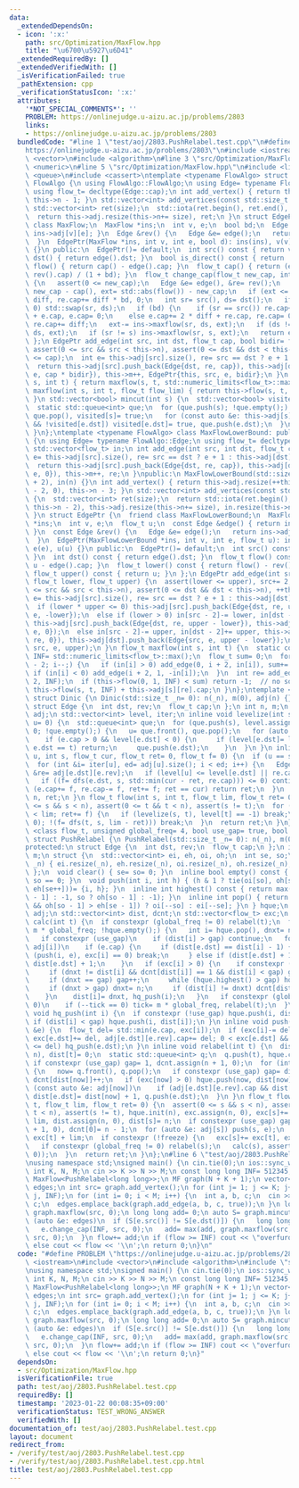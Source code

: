```yaml
---
data:
  _extendedDependsOn:
  - icon: ':x:'
    path: src/Optimization/MaxFlow.hpp
    title: "\u6700\u5927\u6D41"
  _extendedRequiredBy: []
  _extendedVerifiedWith: []
  _isVerificationFailed: true
  _pathExtension: cpp
  _verificationStatusIcon: ':x:'
  attributes:
    '*NOT_SPECIAL_COMMENTS*': ''
    PROBLEM: https://onlinejudge.u-aizu.ac.jp/problems/2803
    links:
    - https://onlinejudge.u-aizu.ac.jp/problems/2803
  bundledCode: "#line 1 \"test/aoj/2803.PushRelabel.test.cpp\"\n#define PROBLEM \"\
    https://onlinejudge.u-aizu.ac.jp/problems/2803\"\n#include <iostream>\n#include\
    \ <vector>\n#include <algorithm>\n#line 3 \"src/Optimization/MaxFlow.hpp\"\n#include\
    \ <numeric>\n#line 5 \"src/Optimization/MaxFlow.hpp\"\n#include <limits>\n#include\
    \ <queue>\n#include <cassert>\ntemplate <typename FlowAlgo> struct MaxFlow: public\
    \ FlowAlgo {\n using FlowAlgo::FlowAlgo;\n using Edge= typename FlowAlgo::Edge;\n\
    \ using flow_t= decltype(Edge::cap);\n int add_vertex() { return this->adj.resize(++this->n),\
    \ this->n - 1; }\n std::vector<int> add_vertices(const std::size_t size) {\n \
    \ std::vector<int> ret(size);\n  std::iota(ret.begin(), ret.end(), this->n);\n\
    \  return this->adj.resize(this->n+= size), ret;\n }\n struct EdgePtr {\n  friend\
    \ class MaxFlow;\n  MaxFlow *ins;\n  int v, e;\n  bool bd;\n  Edge &edge() { return\
    \ ins->adj[v][e]; }\n  Edge &rev() {\n   Edge &e= edge();\n   return ins->adj[e.dst][e.rev];\n\
    \  }\n  EdgePtr(MaxFlow *ins, int v, int e, bool d): ins(ins), v(v), e(e), bd(d)\
    \ {}\n public:\n  EdgePtr()= default;\n  int src() const { return v; }\n  int\
    \ dst() { return edge().dst; }\n  bool is_direct() const { return !bd; }\n  flow_t\
    \ flow() { return cap() - edge().cap; }\n  flow_t cap() { return (edge().cap +\
    \ rev().cap) / (1 + bd); }\n  flow_t change_cap(flow_t new_cap, int s, int t)\
    \ {\n   assert(0 <= new_cap);\n   Edge &e= edge(), &re= rev();\n   flow_t diff=\
    \ new_cap - cap(), ext= std::abs(flow()) - new_cap;\n   if (ext <= 0) return e.cap+=\
    \ diff, re.cap+= diff * bd, 0;\n   int sr= src(), ds= dst();\n   if (flow() <\
    \ 0) std::swap(sr, ds);\n   if (bd) {\n    if (sr == src()) re.cap+= 2 * diff\
    \ + e.cap, e.cap= 0;\n    else e.cap+= 2 * diff + re.cap, re.cap= 0;\n   } else\
    \ re.cap+= diff;\n   ext-= ins->maxflow(sr, ds, ext);\n   if (ds != t) ins->maxflow(t,\
    \ ds, ext);\n   if (sr != s) ins->maxflow(sr, s, ext);\n   return ext;\n  }\n\
    \ };\n EdgePtr add_edge(int src, int dst, flow_t cap, bool bidir= false) {\n \
    \ assert(0 <= src && src < this->n), assert(0 <= dst && dst < this->n), assert(0\
    \ <= cap);\n  int e= this->adj[src].size(), re= src == dst ? e + 1 : this->adj[dst].size();\n\
    \  return this->adj[src].push_back(Edge{dst, re, cap}), this->adj[dst].push_back(Edge{src,\
    \ e, cap * bidir}), this->m++, EdgePtr{this, src, e, bidir};\n }\n flow_t maxflow(int\
    \ s, int t) { return maxflow(s, t, std::numeric_limits<flow_t>::max()); }\n flow_t\
    \ maxflow(int s, int t, flow_t flow_lim) { return this->flow(s, t, flow_lim);\
    \ }\n std::vector<bool> mincut(int s) {\n  std::vector<bool> visited(this->n);\n\
    \  static std::queue<int> que;\n  for (que.push(s); !que.empty();) {\n   s= que.front(),\
    \ que.pop(), visited[s]= true;\n   for (const auto &e: this->adj[s])\n    if (e.cap\
    \ && !visited[e.dst]) visited[e.dst]= true, que.push(e.dst);\n  }\n  return visited;\n\
    \ }\n};\ntemplate <typename FlowAlgo> class MaxFlowLowerBound: public FlowAlgo\
    \ {\n using Edge= typename FlowAlgo::Edge;\n using flow_t= decltype(Edge::cap);\n\
    \ std::vector<flow_t> in;\n int add_edge(int src, int dst, flow_t cap) {\n  int\
    \ e= this->adj[src].size(), re= src == dst ? e + 1 : this->adj[dst].size();\n\
    \  return this->adj[src].push_back(Edge{dst, re, cap}), this->adj[dst].push_back(Edge{src,\
    \ e, 0}), this->m++, re;\n }\npublic:\n MaxFlowLowerBound(std::size_t n= 0): FlowAlgo(n\
    \ + 2), in(n) {}\n int add_vertex() { return this->adj.resize(++this->n), in.resize(this->n\
    \ - 2, 0), this->n - 3; }\n std::vector<int> add_vertices(const std::size_t size)\
    \ {\n  std::vector<int> ret(size);\n  return std::iota(ret.begin(), ret.end(),\
    \ this->n - 2), this->adj.resize(this->n+= size), in.resize(this->n - 2, 0), ret;\n\
    \ }\n struct EdgePtr {\n  friend class MaxFlowLowerBound;\n  MaxFlowLowerBound\
    \ *ins;\n  int v, e;\n  flow_t u;\n  const Edge &edge() { return ins->adj[v][e];\
    \ }\n  const Edge &rev() {\n   Edge &e= edge();\n   return ins->adj[e.dst][e.rev];\n\
    \  }\n  EdgePtr(MaxFlowLowerBound *ins, int v, int e, flow_t u): ins(ins), v(v),\
    \ e(e), u(u) {}\n public:\n  EdgePtr()= default;\n  int src() const { return v;\
    \ }\n  int dst() const { return edge().dst; }\n  flow_t flow() const { return\
    \ u - edge().cap; }\n  flow_t lower() const { return flow() - rev().cap; }\n \
    \ flow_t upper() const { return u; }\n };\n EdgePtr add_edge(int src, int dst,\
    \ flow_t lower, flow_t upper) {\n  assert(lower <= upper), src+= 2, dst+= 2, assert(0\
    \ <= src && src < this->n), assert(0 <= dst && dst < this->n), ++this->m;\n  int\
    \ e= this->adj[src].size(), re= src == dst ? e + 1 : this->adj[dst].size();\n\
    \  if (lower * upper <= 0) this->adj[src].push_back(Edge{dst, re, upper}), this->adj[dst].push_back(Edge{src,\
    \ e, -lower});\n  else if (lower > 0) in[src - 2]-= lower, in[dst - 2]+= lower\
    \ this->adj[src].push_back(Edge{dst, re, upper - lower}), this->adj[dst].push_back(Edge{src,\
    \ e, 0});\n  else in[src - 2]-= upper, in[dst - 2]+= upper, this->adj[src].push_back(Edge{dst,\
    \ re, 0}), this->adj[dst].push_back(Edge{src, e, upper - lower});\n  return EdgePtr(this,\
    \ src, e, upper);\n }\n flow_t maxflow(int s, int t) {\n  static constexpr flow_t\
    \ INF= std::numeric_limits<flow_t>::max();\n  flow_t sum= 0;\n  for (int i= this->n\
    \ - 2; i--;) {\n   if (in[i] > 0) add_edge(0, i + 2, in[i]), sum+= in[i];\n  \
    \ if (in[i] < 0) add_edge(i + 2, 1, -in[i]);\n  }\n  int re= add_edge(t+= 2, s+=\
    \ 2, INF);\n  if (this->flow(0, 1, INF) < sum) return -1;  // no solution\n  return\
    \ this->flow(s, t, INF) + this->adj[s][re].cap;\n }\n};\ntemplate <class flow_t>\
    \ struct Dinic {\n Dinic(std::size_t _n= 0): n(_n), m(0), adj(n) {}\nprotected:\n\
    \ struct Edge {\n  int dst, rev;\n  flow_t cap;\n };\n int n, m;\n std::vector<std::vector<Edge>>\
    \ adj;\n std::vector<int> level, iter;\n inline void levelize(int s, int t, int\
    \ u= 0) {\n  std::queue<int> que;\n  for (que.push(s), level.assign(n, -1), level[s]=\
    \ 0; !que.empty();) {\n   u= que.front(), que.pop();\n   for (auto &e: adj[u])\n\
    \    if (e.cap > 0 && level[e.dst] < 0) {\n     if (level[e.dst]= level[u] + 1;\
    \ e.dst == t) return;\n     que.push(e.dst);\n    }\n  }\n }\n inline flow_t dfs(int\
    \ u, int s, flow_t cur, flow_t ret= 0, flow_t f= 0) {\n  if (u == s) return cur;\n\
    \  for (int &i= iter[u], ed= adj[u].size(); i < ed; i++) {\n   Edge &e= adj[u][i],\
    \ &re= adj[e.dst][e.rev];\n   if (level[u] <= level[e.dst] || re.cap == 0) continue;\n\
    \   if ((f= dfs(e.dst, s, std::min(cur - ret, re.cap))) <= 0) continue;\n   if\
    \ (e.cap+= f, re.cap-= f, ret+= f; ret == cur) return ret;\n  }\n  return level[u]=\
    \ n, ret;\n }\n flow_t flow(int s, int t, flow_t lim, flow_t ret= 0) {\n  assert(0\
    \ <= s && s < n), assert(0 <= t && t < n), assert(s != t);\n  for (flow_t f; ret\
    \ < lim; ret+= f) {\n   if (levelize(s, t), level[t] == -1) break;\n   if (iter.assign(n,\
    \ 0); !(f= dfs(t, s, lim - ret))) break;\n  }\n  return ret;\n }\n};\ntemplate\
    \ <class flow_t, unsigned global_freq= 4, bool use_gap= true, bool freeze= false>\
    \ struct PushRelabel {\n PushRelabel(std::size_t _n= 0): n(_n), m(0), adj(n) {}\n\
    protected:\n struct Edge {\n  int dst, rev;\n  flow_t cap;\n };\n int n, gap,\
    \ m;\n struct {\n  std::vector<int> ei, eh, oi, oh;\n  int se, so;\n  void init(int\
    \ _n) { ei.resize(_n), eh.resize(_n), oi.resize(_n), oh.resize(_n), se= so= 0;\
    \ };\n  void clear() { se= so= 0; }\n  inline bool empty() const { return se +\
    \ so == 0; }\n  void push(int i, int h) { (h & 1 ? tie(oi[so], oh[so++]) : tie(ei[se],\
    \ eh[se++]))= {i, h}; }\n  inline int highest() const { return max(se ? eh[se\
    \ - 1] : -1, so ? oh[so - 1] : -1); }\n  inline int pop() { return !se || (so\
    \ && oh[so - 1] > eh[se - 1]) ? oi[--so] : ei[--se]; }\n } hque;\n std::vector<std::vector<Edge>>\
    \ adj;\n std::vector<int> dist, dcnt;\n std::vector<flow_t> exc;\n inline void\
    \ calc(int t) {\n  if constexpr (global_freq != 0) relabel(t);\n  for (int tick=\
    \ m * global_freq; !hque.empty();) {\n   int i= hque.pop(), dnxt= n * 2 - 1;\n\
    \   if constexpr (use_gap)\n    if (dist[i] > gap) continue;\n   for (auto &e:\
    \ adj[i])\n    if (e.cap) {\n     if (dist[e.dst] == dist[i] - 1) {\n      if\
    \ (push(i, e), exc[i] == 0) break;\n     } else if (dist[e.dst] + 1 < dnxt) dnxt=\
    \ dist[e.dst] + 1;\n    }\n   if (exc[i] > 0) {\n    if constexpr (use_gap) {\n\
    \     if (dnxt != dist[i] && dcnt[dist[i]] == 1 && dist[i] < gap) gap= dist[i];\n\
    \     if (dnxt == gap) gap++;\n     while (hque.highest() > gap) hque.pop();\n\
    \     if (dnxt > gap) dnxt= n;\n     if (dist[i] != dnxt) dcnt[dist[i]]--, dcnt[dnxt]++;\n\
    \    }\n    dist[i]= dnxt, hq_push(i);\n   }\n   if constexpr (global_freq !=\
    \ 0)\n    if (--tick == 0) tick= m * global_freq, relabel(t);\n  }\n }\n inline\
    \ void hq_push(int i) {\n  if constexpr (!use_gap) hque.push(i, dist[i]);\n  else\
    \ if (dist[i] < gap) hque.push(i, dist[i]);\n }\n inline void push(int i, Edge\
    \ &e) {\n  flow_t del= std::min(e.cap, exc[i]);\n  if (exc[i]-= del, e.cap-= del,\
    \ exc[e.dst]+= del, adj[e.dst][e.rev].cap+= del; 0 < exc[e.dst] && exc[e.dst]\
    \ <= del) hq_push(e.dst);\n }\n inline void relabel(int t) {\n  dist.assign(n,\
    \ n), dist[t]= 0;\n  static std::queue<int> q;\n  q.push(t), hque.clear();\n \
    \ if constexpr (use_gap) gap= 1, dcnt.assign(n + 1, 0);\n  for (int now; !q.empty();)\
    \ {\n   now= q.front(), q.pop();\n   if constexpr (use_gap) gap= dist[now] + 1,\
    \ dcnt[dist[now]]++;\n   if (exc[now] > 0) hque.push(now, dist[now]);\n   for\
    \ (const auto &e: adj[now])\n    if (adj[e.dst][e.rev].cap && dist[e.dst] == n)\
    \ dist[e.dst]= dist[now] + 1, q.push(e.dst);\n  }\n }\n flow_t flow(int s, int\
    \ t, flow_t lim, flow_t ret= 0) {\n  assert(0 <= s && s < n), assert(0 <= t &&\
    \ t < n), assert(s != t), hque.init(n), exc.assign(n, 0), exc[s]+= lim, exc[t]-=\
    \ lim, dist.assign(n, 0), dist[s]= n;\n  if constexpr (use_gap) gap= 1, dcnt.assign(n\
    \ + 1, 0), dcnt[0]= n - 1;\n  for (auto &e: adj[s]) push(s, e);\n  calc(t), ret=\
    \ exc[t] + lim;\n  if constexpr (!freeze) {\n   exc[s]+= exc[t], exc[t]= 0;\n\
    \   if constexpr (global_freq != 0) relabel(s);\n   calc(s), assert(exc == std::vector<flow_t>(n,\
    \ 0));\n  }\n  return ret;\n }\n};\n#line 6 \"test/aoj/2803.PushRelabel.test.cpp\"\
    \nusing namespace std;\nsigned main() {\n cin.tie(0);\n ios::sync_with_stdio(0);\n\
    \ int K, N, M;\n cin >> K >> N >> M;\n const long long INF= 512345;\n using MF=\
    \ MaxFlow<PushRelabel<long long>>;\n MF graph(N + K + 1);\n vector<MF::EdgePtr>\
    \ edges;\n int src= graph.add_vertex();\n for (int j= 1; j <= K; j++) graph.add_edge(src,\
    \ j, INF);\n for (int i= 0; i < M; i++) {\n  int a, b, c;\n  cin >> a >> b >>\
    \ c;\n  edges.emplace_back(graph.add_edge(a, b, c, true));\n }\n long long flow=\
    \ graph.maxflow(src, 0);\n long long add= 0;\n auto S= graph.mincut(src);\n for\
    \ (auto &e: edges)\n  if (S[e.src()] != S[e.dst()]) {\n   long long pre= e.cap();\n\
    \   e.change_cap(INF, src, 0);\n   add= max(add, graph.maxflow(src, 0));\n   e.change_cap(pre,\
    \ src, 0);\n  }\n flow+= add;\n if (flow >= INF) cout << \"overfuro\" << '\\n';\n\
    \ else cout << flow << '\\n';\n return 0;\n}\n"
  code: "#define PROBLEM \"https://onlinejudge.u-aizu.ac.jp/problems/2803\"\n#include\
    \ <iostream>\n#include <vector>\n#include <algorithm>\n#include \"src/Optimization/MaxFlow.hpp\"\
    \nusing namespace std;\nsigned main() {\n cin.tie(0);\n ios::sync_with_stdio(0);\n\
    \ int K, N, M;\n cin >> K >> N >> M;\n const long long INF= 512345;\n using MF=\
    \ MaxFlow<PushRelabel<long long>>;\n MF graph(N + K + 1);\n vector<MF::EdgePtr>\
    \ edges;\n int src= graph.add_vertex();\n for (int j= 1; j <= K; j++) graph.add_edge(src,\
    \ j, INF);\n for (int i= 0; i < M; i++) {\n  int a, b, c;\n  cin >> a >> b >>\
    \ c;\n  edges.emplace_back(graph.add_edge(a, b, c, true));\n }\n long long flow=\
    \ graph.maxflow(src, 0);\n long long add= 0;\n auto S= graph.mincut(src);\n for\
    \ (auto &e: edges)\n  if (S[e.src()] != S[e.dst()]) {\n   long long pre= e.cap();\n\
    \   e.change_cap(INF, src, 0);\n   add= max(add, graph.maxflow(src, 0));\n   e.change_cap(pre,\
    \ src, 0);\n  }\n flow+= add;\n if (flow >= INF) cout << \"overfuro\" << '\\n';\n\
    \ else cout << flow << '\\n';\n return 0;\n}"
  dependsOn:
  - src/Optimization/MaxFlow.hpp
  isVerificationFile: true
  path: test/aoj/2803.PushRelabel.test.cpp
  requiredBy: []
  timestamp: '2023-01-22 00:08:35+09:00'
  verificationStatus: TEST_WRONG_ANSWER
  verifiedWith: []
documentation_of: test/aoj/2803.PushRelabel.test.cpp
layout: document
redirect_from:
- /verify/test/aoj/2803.PushRelabel.test.cpp
- /verify/test/aoj/2803.PushRelabel.test.cpp.html
title: test/aoj/2803.PushRelabel.test.cpp
---
```

